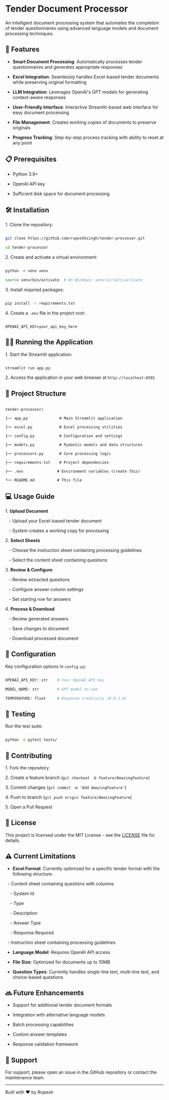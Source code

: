 # Tender Document Processor

An intelligent document processing system that automates the completion of tender questionnaires using advanced language models and document processing techniques.

## 🚀 Features

- **Smart Document Processing**: Automatically processes tender questionnaires and generates appropriate responses

- **Excel Integration**: Seamlessly handles Excel-based tender documents while preserving original formatting

- **LLM Integration**: Leverages OpenAI's GPT models for generating context-aware responses

- **User-Friendly Interface**: Interactive Streamlit-based web interface for easy document processing

- **File Management**: Creates working copies of documents to preserve originals

- **Progress Tracking**: Step-by-step process tracking with ability to reset at any point

## 📋 Prerequisites

- Python 3.9+

- OpenAI API key

- Sufficient disk space for document processing

## 🛠️ Installation

1\. Clone the repository:

```bash

git clone https://github.com/rupeshksingh/tender-processor.git

cd tender-processor

```

2\. Create and activate a virtual environment:

```bash

python -m venv venv

source venv/bin/activate  # On Windows: venv\Scripts\activate

```

3\. Install required packages:

```bash

pip install -r requirements.txt

```

4\. Create a `.env` file in the project root:

```env

OPENAI_API_KEY=your_api_key_here

```

## 🏃‍♂️ Running the Application

1\. Start the Streamlit application:

```bash

streamlit run app.py

```

2\. Access the application in your web browser at `http://localhost:8501`

## 📁 Project Structure

```

tender-processor/

├── app.py              # Main Streamlit application

├── excel.py            # Excel processing utilities

├── config.py           # Configuration and settings

├── models.py           # Pydantic models and data structures

├── processors.py       # Core processing logic

├── requirements.txt    # Project dependencies

├── .env               # Environment variables (create this)

└── README.md          # This file

```

## 💻 Usage Guide

1\. **Upload Document**

   - Upload your Excel-based tender document

   - System creates a working copy for processing

2\. **Select Sheets**

   - Choose the instruction sheet containing processing guidelines

   - Select the content sheet containing questions

3\. **Review & Configure**

   - Review extracted questions

   - Configure answer column settings

   - Set starting row for answers

4\. **Process & Download**

   - Review generated answers

   - Save changes to document

   - Download processed document

## 🔧 Configuration

Key configuration options in `config.py`:

```python

OPENAI_API_KEY: str    # Your OpenAI API key

MODEL_NAME: str        # GPT model to use

TEMPERATURE: float     # Response creativity (0.0-1.0)

```

## 🧪 Testing

Run the test suite:

```bash

python -m pytest tests/

```

## 🤝 Contributing

1\. Fork the repository

2\. Create a feature branch (`git checkout -b feature/AmazingFeature`)

3\. Commit changes (`git commit -m 'Add AmazingFeature'`)

4\. Push to branch (`git push origin feature/AmazingFeature`)

5\. Open a Pull Request

## 📄 License

This project is licensed under the MIT License - see the [LICENSE](LICENSE) file for details.

## ⚠️ Current Limitations

- **Excel Format**: Currently optimized for a specific tender format with the following structure:

  - Content sheet containing questions with columns:

    - System Id

    - Type

    - Description

    - Answer Type

    - Response Required

  - Instruction sheet containing processing guidelines

- **Language Model**: Requires OpenAI API access

- **File Size**: Optimized for documents up to 10MB

- **Question Types**: Currently handles single-line text, multi-line text, and choice-based questions

## 🔜 Future Enhancements

- Support for additional tender document formats

- Integration with alternative language models

- Batch processing capabilities

- Custom answer templates

- Response validation framework

## 👥 Support

For support, please open an issue in the GitHub repository or contact the maintenance team.

---

Built with ❤️ by Rupesh